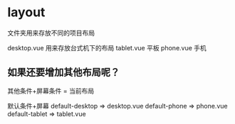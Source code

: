 # layout
文件夹用来存放不同的项目布局

desktop.vue 用来存放台式机下的布局
tablet.vue 平板
phone.vue 手机


## 如果还要增加其他布局呢？

其他条件+屏幕条件 = 当前布局

默认条件+屏幕
default-desktop => desktop.vue
default-phone => phone.vue
default-tablet => tablet.vue

